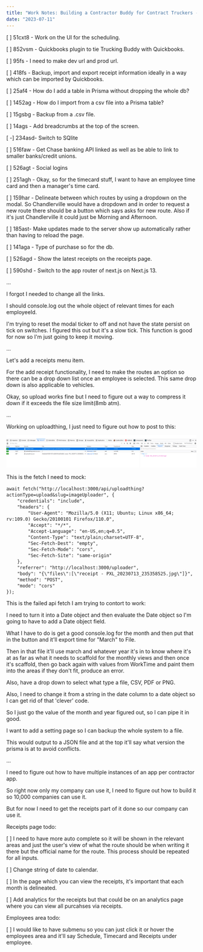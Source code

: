 ```yaml
---
title: "Work Notes: Building a Contractor Buddy for Contract Truckers - Part 3"
date: "2023-07-11"
---
```


\[ \] 51cxt8 - Work on the UI for the scheduling.

\[ \] 852vsm - Quickbooks plugin to tie Trucking Buddy with Quickbooks.

\[ \] 95fs - I need to make dev url and prod url.

\[ \] 418fs - Backup, import and export receipt information ideally in a way which can be imported by Quickbooks.

\[ \] 25af4 - How do I add a table in Prisma without dropping the whole db?

\[ \] 1452ag - How do I import from a csv file into a Prisma table?

\[ \] 15gsbg - Backup from a .csv file.

\[ \] 14ags - Add breadcrumbs at the top of the screen.

\[ -\] 234asd- Switch to SQlite

\[ \] 516faw - Get Chase banking API linked as well as be able to link to smaller banks/credit unions.

\[ \] 526agt - Social logins

\[ \] 251agh - Okay, so for the timecard stuff, I want to have an employee time card and then a manager's time card.

\[ \] 159har - Delineate between which routes by using a dropdown on the modal. So Chandlerville would have a dropdown and in order to request a new route there should be a button which says asks for new route. Also if it's just Chandlerville it could just be Morning and Afternoon.

\[ \] 185ast- Make updates made to the server show up automatically rather than having to reload the page.

\[ \] 141aga - Type of purchase so for the db.

\[ \] 526agd - Show the latest receipts on the receipts page.

\[ \] 590shd - Switch to the app router of next.js on Next.js 13.

...

I forgot I needed to change all the links.

I should console.log out the whole object of relevant times for each employeeId.

I'm trying to reset the modal ticker to off and not have the state persist on tick on switches. I figured this out but it's a slow tick. This function is good for now so I'm just going to keep it moving.

...

Let's add a receipts menu item.

For the add receipt functionality, I need to make the routes an option so there can be a drop down list once an employee is selected. This same drop down is also applicable to vehicles.

Okay, so upload works fine but I need to figure out a way to compress it down if it exceeds the file size limit(8mb atm).

...

Working on uploadthing, I just need to figure out how to post to this:

![](images/image-1024x173.png)

This is the fetch I need to mock:

```
await fetch("http://localhost:3000/api/uploadthing?actionType=upload&slug=imageUploader", {
    "credentials": "include",
    "headers": {
        "User-Agent": "Mozilla/5.0 (X11; Ubuntu; Linux x86_64; rv:109.0) Gecko/20100101 Firefox/110.0",
        "Accept": "*/*",
        "Accept-Language": "en-US,en;q=0.5",
        "Content-Type": "text/plain;charset=UTF-8",
        "Sec-Fetch-Dest": "empty",
        "Sec-Fetch-Mode": "cors",
        "Sec-Fetch-Site": "same-origin"
    },
    "referrer": "http://localhost:3000/uploader",
    "body": "{\"files\":[\"receipt - PXL_20230713_235358525.jpg\"]}",
    "method": "POST",
    "mode": "cors"
});
```

This is the failed api fetch I am trying to contort to work:

I need to turn it into a Date object and then evaluate the Date object so I'm going to have to add a Date object field.

What I have to do is get a good console.log for the month and then put that in the button and it'll export time for "March" to File.

Then in that file it'll use march and whatever year it's in to know where it's at as far as what it needs to scaffold for the monthly views and then once it's scaffold, then go back again with values from WorkTime and paint them into the areas if they don't fit, produce an error.

Also, have a drop down to select what type a file, CSV, PDF or PNG.

Also, I need to change it from a string in the date column to a date object so I can get rid of that 'clever' code.

So I just go the value of the month and year figured out, so I can pipe it in good.

I want to add a setting page so I can backup the whole system to a file.

This would output to a JSON file and at the top it'll say what version the prisma is at to avoid conflicts.

...

I need to figure out how to have multiple instances of an app per contractor app.

So right now only my company can use it, I need to figure out how to build it so 10,000 companies can use it.

But for now I need to get the receipts part of it done so our company can use it.

Receipts page todo:

\[ \] I need to have more auto complete so it will be shown in the relevant areas and just the user's view of what the route should be when writing it there but the official name for the route. This process should be repeated for all inputs.

\[ \] Change string of date to calendar.

\[ \] In the page which you can view the receipts, it's important that each month is delineated.

\[ \] Add analytics for the receipts but that could be on an analytics page where you can view all purcahses via receipts.

Employees area todo:

\[ \] I would like to have submenu so you can just click it or hover the employees area and it'll say Schedule, Timecard and Receipts under employee.
